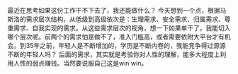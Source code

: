 最近在思考如果这份工作干不下去了，我还能做什么？
今天想到一个点，根据马斯洛的需求层次结构，从低级到高级依次是：生理需求、安全需求、归属需求、尊重需求、自我实现的需求。从这些需求层次的视角，想一下如果单干了，我能切入哪个层次呢。前两个的需求怕是做不了，准入门槛高，或者需要依附大平台才有机会。到35年之前，年轻人是不断增加的，学历是不断内卷的，我能竞争得过源源不断的年轻人吗？
后面的需求，其实就是考验你对人性的理解，能多大程度上利用人性的弱点赚钱。当然要说服自己这是win win。